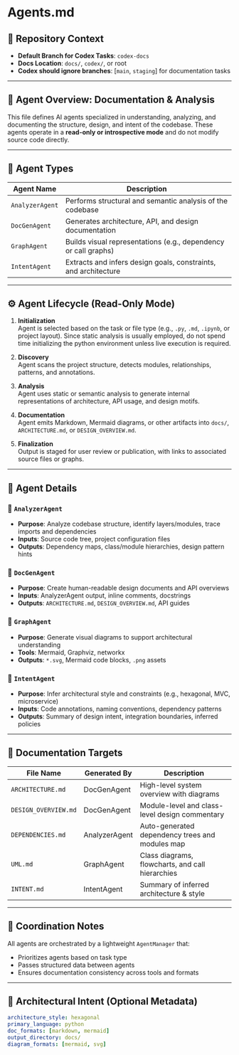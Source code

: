 # Agents.md

## 🧭 Repository Context

- **Default Branch for Codex Tasks**: `codex-docs`
- **Docs Location**: `docs/`, `codex/`, or root
- **Codex should ignore branches**: [`main`, `staging`] for documentation tasks

---

## 🧠 Agent Overview: Documentation & Analysis

This file defines AI agents specialized in understanding, analyzing, and documenting the structure, design, and intent of the codebase. These agents operate in a **read-only or introspective mode** and do not modify source code directly.

---

## 🧩 Agent Types

| Agent Name        | Description                                                    |
|-------------------|----------------------------------------------------------------|
| `AnalyzerAgent`   | Performs structural and semantic analysis of the codebase      |
| `DocGenAgent`     | Generates architecture, API, and design documentation          |
| `GraphAgent`      | Builds visual representations (e.g., dependency or call graphs)|
| `IntentAgent`     | Extracts and infers design goals, constraints, and architecture|

---

## ⚙️ Agent Lifecycle (Read-Only Mode)

1. **Initialization**  
   Agent is selected based on the task or file type (e.g., `.py`, `.md`, `.ipynb`, or project layout). Since static analysis is usually employed, do not spend time initializing the python environment unless live execution is required.

2. **Discovery**  
   Agent scans the project structure, detects modules, relationships, patterns, and annotations.

3. **Analysis**  
   Agent uses static or semantic analysis to generate internal representations of architecture, API usage, and design motifs.

4. **Documentation**  
   Agent emits Markdown, Mermaid diagrams, or other artifacts into `docs/`, `ARCHITECTURE.md`, or `DESIGN_OVERVIEW.md`.

5. **Finalization**  
   Output is staged for user review or publication, with links to associated source files or graphs.

---

## 🧠 Agent Details

### 🧠 `AnalyzerAgent`
- **Purpose**: Analyze codebase structure, identify layers/modules, trace imports and dependencies
- **Inputs**: Source code tree, project configuration files
- **Outputs**: Dependency maps, class/module hierarchies, design pattern hints

### 🧠 `DocGenAgent`
- **Purpose**: Create human-readable design documents and API overviews
- **Inputs**: AnalyzerAgent output, inline comments, docstrings
- **Outputs**: `ARCHITECTURE.md`, `DESIGN_OVERVIEW.md`, API guides

### 🧠 `GraphAgent`
- **Purpose**: Generate visual diagrams to support architectural understanding
- **Tools**: Mermaid, Graphviz, networkx
- **Outputs**: `*.svg`, Mermaid code blocks, `.png` assets

### 🧠 `IntentAgent`
- **Purpose**: Infer architectural style and constraints (e.g., hexagonal, MVC, microservice)
- **Inputs**: Code annotations, naming conventions, dependency patterns
- **Outputs**: Summary of design intent, integration boundaries, inferred policies

---

## 📘 Documentation Targets

| File Name            | Generated By     | Description                                      |
|----------------------|------------------|--------------------------------------------------|
| `ARCHITECTURE.md`    | DocGenAgent       | High-level system overview with diagrams         |
| `DESIGN_OVERVIEW.md` | DocGenAgent       | Module-level and class-level design commentary   |
| `DEPENDENCIES.md`    | AnalyzerAgent     | Auto-generated dependency trees and modules map  |
| `UML.md`             | GraphAgent        | Class diagrams, flowcharts, and call hierarchies |
| `INTENT.md`          | IntentAgent       | Summary of inferred architecture & style         |

---

## 🧠 Coordination Notes

All agents are orchestrated by a lightweight `AgentManager` that:
- Prioritizes agents based on task type
- Passes structured data between agents
- Ensures documentation consistency across tools and formats

---

## 🧱 Architectural Intent (Optional Metadata)

```yaml
architecture_style: hexagonal
primary_language: python
doc_formats: [markdown, mermaid]
output_directory: docs/
diagram_formats: [mermaid, svg]
